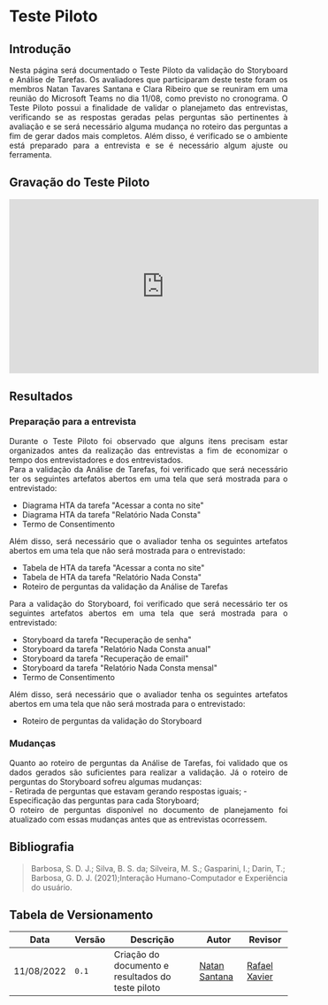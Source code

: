 # Teste Piloto

## Introdução

<div style="text-align: justify">
Nesta página será documentado o Teste Piloto da validação do Storyboard e Análise de Tarefas. Os avaliadores que participaram deste teste foram os membros Natan Tavares Santana e Clara Ribeiro que se reuniram em uma reunião do Microsoft Teams no dia 11/08, como previsto no cronograma. O Teste Piloto possui a finalidade de validar o planejameto das entrevistas, verificando se as respostas geradas pelas perguntas são pertinentes à avaliação e se será necessário alguma mudança no roteiro das perguntas a fim de gerar dados mais completos. Além disso, é verificado se o ambiente está preparado para a entrevista e se é necessário algum ajuste ou ferramenta.
</div>

## Gravação do Teste Piloto

<iframe width="560" height="315" src="https://www.youtube.com/embed/mP0-ig6L3bg" title="YouTube video player" frameborder="0" allow="accelerometer; autoplay; clipboard-write; encrypted-media; gyroscope; picture-in-picture" allowfullscreen></iframe>

## Resultados

### Preparação para a entrevista

<div style="text-align: justify">
Durante o Teste Piloto foi observado que alguns itens precisam estar organizados antes da realização das entrevistas a fim de economizar o tempo dos entrevistadores e dos entrevistados.
</div>

<div style="text-align: justify">
Para a validação da Análise de Tarefas, foi verificado que será necessário ter os seguintes artefatos abertos em uma tela que será mostrada para o entrevistado:
</div>

- Diagrama HTA da tarefa "Acessar a conta no site"
- Diagrama HTA da tarefa "Relatório Nada Consta"
- Termo de Consentimento

<div style="text-align: justify">
Além disso, será necessário que o avaliador tenha os seguintes artefatos abertos em uma tela que não será mostrada para o entrevistado:
</div>

- Tabela de HTA da tarefa "Acessar a conta no site"
- Tabela de HTA da tarefa "Relatório Nada Consta"
- Roteiro de perguntas da validação da Análise de Tarefas

<div style="text-align: justify">
Para a validação do Storyboard, foi verificado que será necessário ter os seguintes artefatos abertos em uma tela que será mostrada para o entrevistado:
</div>

- Storyboard da tarefa "Recuperação de senha"
- Storyboard da tarefa "Relatório Nada Consta anual"
- Storyboard da tarefa "Recuperação de email"
- Storyboard da tarefa "Relatório Nada Consta mensal"
- Termo de Consentimento

<div style="text-align: justify">
Além disso, será necessário que o avaliador tenha os seguintes artefatos abertos em uma tela que não será mostrada para o entrevistado:
</div>

- Roteiro de perguntas da validação do Storyboard

### Mudanças

<div style="text-align: justify">
Quanto ao roteiro de perguntas da Análise de Tarefas, foi validado que os dados gerados são suficientes para realizar a validação. Já o roteiro de perguntas do Storyboard sofreu algumas mudanças:
</div>
- Retirada de perguntas que estavam gerando respostas iguais;
- Especificação das perguntas para cada Storyboard;

<div style="text-align: justify">
O roteiro de perguntas disponível no documento de planejamento foi atualizado com essas mudanças antes que as entrevistas ocorressem.
</div>

## Bibliografia
> Barbosa, S. D. J.; Silva, B. S. da; Silveira, M. S.; Gasparini, I.; Darin, T.; Barbosa, G. D. J. (2021);Interação Humano-Computador e Experiência do usuário.

## Tabela de Versionamento

| Data | Versão | Descrição | Autor | Revisor |
| ---- | ------ | --------- | ----- | ------- |
| 11/08/2022 | `0.1`  | Criação do documento e resultados do teste piloto | [Natan Santana](https://github.com/Neitan2001) | [Rafael Xavier](https://github.com/rafaelxavierr)  | 